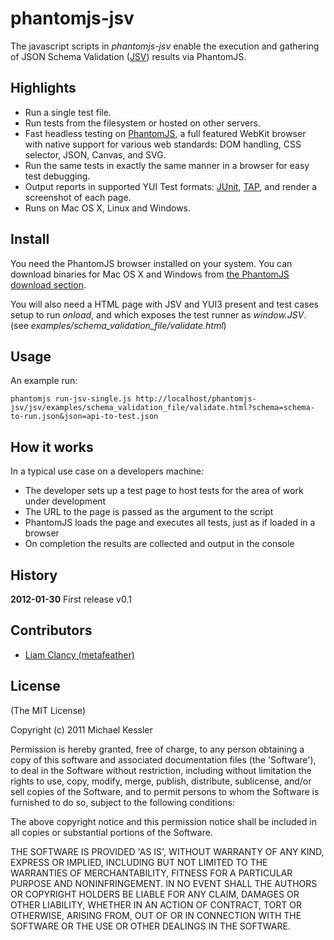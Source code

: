 # phantomjs-jsv

The javascript scripts in *phantomjs-jsv* enable the execution and gathering of JSON Schema Validation ([JSV][]) results via PhantomJS.

## Highlights

* Run a single test file.
* Run tests from the filesystem or hosted on other servers.
* Fast headless testing on [PhantomJS][], a full featured WebKit browser with native support for
various web standards: DOM handling, CSS selector, JSON, Canvas, and SVG.
* Run the same tests in exactly the same manner in a browser for easy test debugging.
* Output reports in supported YUI Test formats: [JUnit][], [TAP][], and render a screenshot of each page.
* Runs on Mac OS X, Linux and Windows.

## Install

You need the PhantomJS browser installed on your system. You can download binaries for Mac OS X and Windows from
[the PhantomJS download section][].

You will also need a HTML page with JSV and YUI3 present and test cases setup to run *onload*, and which exposes the test runner as *window.JSV*.
(see *examples/schema_validation_file/validate.html*)

## Usage

An example run:

`phantomjs run-jsv-single.js http://localhost/phantomjs-jsv/jsv/examples/schema_validation_file/validate.html?schema=schema-to-run.json&json=api-to-test.json`

## How it works

In a typical use case on a developers machine:

* The developer sets up a test page to host tests for the area of work under development
* The URL to the page is passed as the argument to the script
* PhantomJS loads the page and executes all tests, just as if loaded in a browser
* On completion the results are collected and output in the console

## History

**2012-01-30** First release v0.1

## Contributors

* [Liam Clancy (metafeather)](http://metafeather.net/)

## License

(The MIT License)

Copyright (c) 2011 Michael Kessler

Permission is hereby granted, free of charge, to any person obtaining
a copy of this software and associated documentation files (the
'Software'), to deal in the Software without restriction, including
without limitation the rights to use, copy, modify, merge, publish,
distribute, sublicense, and/or sell copies of the Software, and to
permit persons to whom the Software is furnished to do so, subject to
the following conditions:

The above copyright notice and this permission notice shall be
included in all copies or substantial portions of the Software.

THE SOFTWARE IS PROVIDED 'AS IS', WITHOUT WARRANTY OF ANY KIND,
EXPRESS OR IMPLIED, INCLUDING BUT NOT LIMITED TO THE WARRANTIES OF
MERCHANTABILITY, FITNESS FOR A PARTICULAR PURPOSE AND NONINFRINGEMENT.
IN NO EVENT SHALL THE AUTHORS OR COPYRIGHT HOLDERS BE LIABLE FOR ANY
CLAIM, DAMAGES OR OTHER LIABILITY, WHETHER IN AN ACTION OF CONTRACT,
TORT OR OTHERWISE, ARISING FROM, OUT OF OR IN CONNECTION WITH THE
SOFTWARE OR THE USE OR OTHER DEALINGS IN THE SOFTWARE.

[MF.net]: http://metafeather.net/
[YUI Test]: http://yuilibrary.com/yui/docs/test/
[PhantomJS]: http://www.phantomjs.org/
[JSV]: https://github.com/garycourt/JSV
[the PhantomJS download section]: http://code.google.com/p/phantomjs/downloads/list
[JUnit]: http://www.junit.org/
[TAP]: http://testanything.org/wiki/index.php/Main_Page
[Hudson]: http://hudson-ci.org/
[Go]: http://www.thoughtworks-studios.com/go-agile-release-management